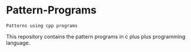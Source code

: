 # Pattern-Programs
    Patterns using cpp programs


This repository contains the pattern programs in c plus plus programming language.
